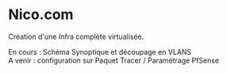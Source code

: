 # Nico.com

Création d'une Infra complète virtualisée.  

En cours : Schéma Synoptique et découpage en VLANS  
A venir : configuration sur Paquet Tracer / Paramétrage PfSense  
